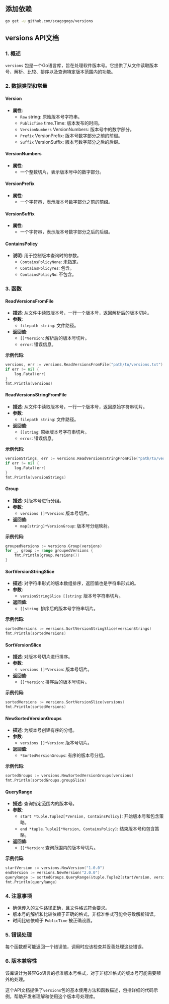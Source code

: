 ## 添加依赖

```bash
go get -u github.com/scagogogo/versions
```

## versions API文档

### 1. 概述
`versions` 包是一个Go语言库，旨在处理软件版本号。它提供了从文件读取版本号、解析、比较、排序以及查询特定版本范围内的功能。

### 2. 数据类型和常量

#### Version
- **属性**:
  - `Raw` string: 原始版本号字符串。
  - `PublicTime` time.Time: 版本发布的时间。
  - `VersionNumbers` VersionNumbers: 版本号中的数字部分。
  - `Prefix` VersionPrefix: 版本号数字部分之前的前缀。
  - `Suffix` VersionSuffix: 版本号数字部分之后的后缀。

#### VersionNumbers
- **属性**:
  - 一个整数切片，表示版本号中的数字部分。

#### VersionPrefix
- **属性**:
  - 一个字符串，表示版本号数字部分之前的前缀。

#### VersionSuffix
- **属性**:
  - 一个字符串，表示版本号数字部分之后的后缀。

#### ContainsPolicy
- **说明**: 用于控制版本查询时的参数。
  - `ContainsPolicyNone`: 未指定。
  - `ContainsPolicyYes`: 包含。
  - `ContainsPolicyNo`: 不包含。

### 3. 函数

#### ReadVersionsFromFile
- **描述**: 从文件中读取版本号，一行一个版本号，返回解析后的版本切片。
- **参数**:
  - `filepath string`: 文件路径。
- **返回值**:
  - `[]*Version`: 解析后的版本号切片。
  - `error`: 错误信息。

**示例代码**:
```go
versions, err := versions.ReadVersionsFromFile("path/to/versions.txt")
if err != nil {
    log.Fatal(err)
}
fmt.Println(versions)
```

#### ReadVersionsStringFromFile
- **描述**: 从文件中读取版本号，一行一个版本号，返回原始字符串切片。
- **参数**:
  - `filepath string`: 文件路径。
- **返回值**:
  - `[]string`: 原始版本号字符串切片。
  - `error`: 错误信息。

**示例代码**:
```go
versionStrings, err := versions.ReadVersionsStringFromFile("path/to/versions.txt")
if err != nil {
    log.Fatal(err)
}
fmt.Println(versionStrings)
```

#### Group
- **描述**: 对版本号进行分组。
- **参数**:
  - `versions []*Version`: 版本号切片。
- **返回值**:
  - `map[string]*VersionGroup`: 版本号分组映射。

**示例代码**:
```go
groupedVersions := versions.Group(versions)
for _, group := range groupedVersions {
    fmt.Println(group.Versions())
}
```

#### SortVersionStringSlice
- **描述**: 对字符串形式的版本数组排序，返回值也是字符串形式的。
- **参数**:
  - `versionStringSlice []string`: 版本号字符串切片。
- **返回值**:
  - `[]string`: 排序后的版本号字符串切片。

**示例代码**:
```go
sortedVersions := versions.SortVersionStringSlice(versionStrings)
fmt.Println(sortedVersions)
```

#### SortVersionSlice
- **描述**: 对版本号切片进行排序。
- **参数**:
  - `versions []*Version`: 版本号切片。
- **返回值**:
  - `[]*Version`: 排序后的版本号切片。

**示例代码**:
```go
sortedVersions := versions.SortVersionSlice(versions)
fmt.Println(sortedVersions)
```

#### NewSortedVersionGroups
- **描述**: 为版本号创建有序的分组。
- **参数**:
  - `versions []*Version`: 版本号切片。
- **返回值**:
  - `*SortedVersionGroups`: 有序的版本号分组。

**示例代码**:
```go
sortedGroups := versions.NewSortedVersionGroups(versions)
fmt.Println(sortedGroups.groupSlice)
```

#### QueryRange
- **描述**: 查询指定范围内的版本号。
- **参数**:
  - `start *tuple.Tuple2[*Version, ContainsPolicy]`: 开始版本号和包含策略。
  - `end *tuple.Tuple2[*Version, ContainsPolicy]`: 结束版本号和包含策略。
- **返回值**:
  - `[]*Version`: 查询范围内的版本号切片。

**示例代码**:
```go
startVersion := versions.NewVersion("1.0.0")
endVersion := versions.NewVersion("2.0.0")
queryRange := sortedGroups.QueryRange(&tuple.Tuple2[startVersion, versions.ContainsPolicyYes], &tuple.Tuple2[endVersion, versions.ContainsPolicyNo])
fmt.Println(queryRange)
```

### 4. 注意事项
- 确保传入的文件路径正确，且文件格式符合要求。
- 版本号的解析和比较依赖于正确的格式，非标准格式可能会导致解析错误。
- 时间比较依赖于 `PublicTime` 被正确设置。

### 5. 错误处理
每个函数都可能返回一个错误值，调用时应该检查并妥善处理这些错误。

### 6. 版本兼容性
该库设计为兼容Go语言的标准版本号格式，对于非标准格式的版本号可能需要额外的处理。

这个API文档提供了`versions`包的基本使用方法和函数描述，包括详细的代码示例，帮助开发者理解和使用这个版本号处理库。